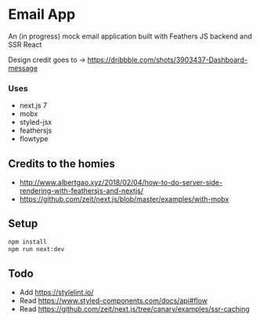 
# Email App

An (in progress) mock email application built with Feathers JS backend and SSR React

Design credit goes to -> https://dribbble.com/shots/3903437-Dashboard-message


### Uses

- next.js 7
- mobx
- styled-jsx
- feathersjs
- flowtype

## Credits to the homies

- http://www.albertgao.xyz/2018/02/04/how-to-do-server-side-rendering-with-feathersjs-and-nextjs/
- https://github.com/zeit/next.js/blob/master/examples/with-mobx


## Setup

```bash
npm install
npm run next:dev
```


## Todo

- Add https://stylelint.io/
- Read https://www.styled-components.com/docs/api#flow
- Read https://github.com/zeit/next.js/tree/canary/examples/ssr-caching
